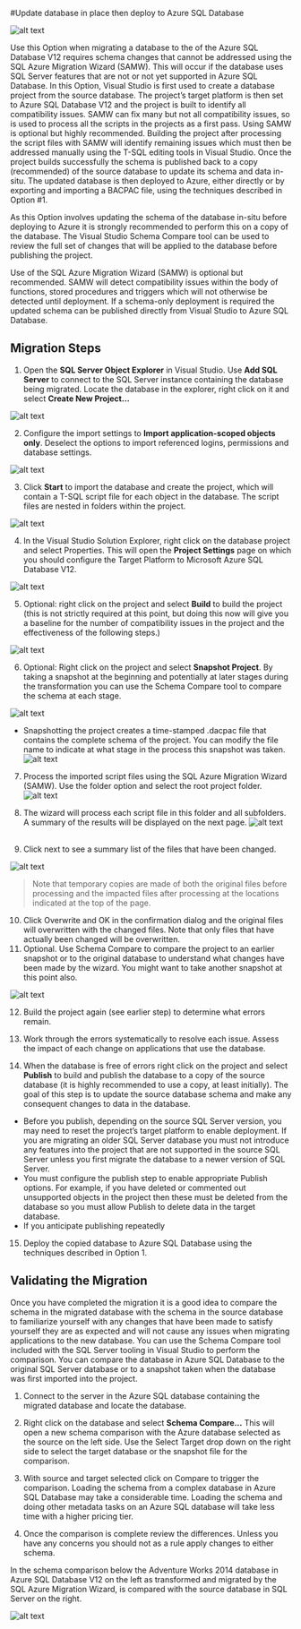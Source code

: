 <properties 
   pageTitle="Migration using Visual Studio and SSDT" 
   description="Microsoft Azure SQL Database, database migration, import database, export database, migration wizard" 
   services="sql-database" 
   documentationCenter="" 
   authors="pehteh" 
   manager="jeffreyg" 
   editor="monicar"/>

<tags
   ms.service="sql-database"
   ms.devlang="NA"
   ms.topic="article"
   ms.tgt_pltfrm="NA"
   ms.workload="data-management" 
   ms.date="04/14/2015"
   ms.author="pehteh"/>

#Update database in place then deploy to Azure SQL Database

![alt text](./media/sql-database-migrate-visualstudio-ssdt/01VSSSDTDiagram.png)

Use this Option when migrating a database to the of the Azure SQL Database V12 requires schema changes that cannot be addressed using the SQL Azure Migration Wizard (SAMW). This will occur if the database uses SQL Server features that are not or not yet supported in Azure SQL Database.  In this Option, Visual Studio is first used to create a database project from the source database. The project’s target platform is then set to Azure SQL Database V12 and the project is built to identify all compatibility issues. SAMW can fix many but not all compatibility issues, so is used to process all the scripts in the projects as a first pass. Using SAMW is optional but highly recommended. Building the project after processing the script files with SAMW will identify remaining issues which must then be addressed manually using the T-SQL editing tools in Visual Studio. Once the project builds successfully the schema is published back to a copy (recommended) of the source database to update its schema and data in-situ. The updated database is then deployed to Azure, either directly or by exporting and importing a BACPAC file, using the techniques described in Option #1.
 
As this Option involves updating the schema of the database in-situ before deploying to Azure it is strongly recommended to perform this on a copy of the database. The Visual Studio Schema Compare tool can be used to review the full set of changes that will be applied to the database before publishing the project.

Use of the SQL Azure Migration Wizard (SAMW) is optional but recommended. SAMW will detect compatibility issues within the body of functions, stored procedures and triggers which will not otherwise be detected until deployment. 
If a schema-only deployment is required the updated schema can be published directly from Visual Studio to Azure SQL Database.

## Migration Steps

1.	Open the **SQL Server Object Explorer** in Visual Studio. Use **Add SQL Server** to connect to the SQL Server instance containing the database being migrated. Locate the database in the explorer, right click on it and select **Create New Project…** 

![alt text](./media/sql-database-migrate-visualstudio-ssdt/02MigrateSSDT.png)

2.	Configure the import settings to **Import application-scoped objects only**. Deselect the options to import referenced logins, permissions and database settings.

![alt text](./media/sql-database-migrate-visualstudio-ssdt/03MigrateSSDT.png)

3.	Click **Start** to import the database and create the project, which will contain a T-SQL script file for each object in the database. The script files are nested in folders within the project.

![alt text](./media/sql-database-migrate-visualstudio-ssdt/04MigrateSSDT.png)

4.	In the Visual Studio Solution Explorer, right click on the database project and select Properties. This will open the **Project Settings** page on which you should configure the Target Platform to Microsoft Azure SQL Database V12.

![alt text](./media/sql-database-migrate-visualstudio-ssdt/05MigrateSSDT.png)

5.	Optional: right click on the project and select **Build** to build the project (this is not strictly required at this point, but doing this now will give you a baseline for the number of compatibility issues in the project and the effectiveness of the following steps.)

![alt text](./media/sql-database-migrate-visualstudio-ssdt/06MigrateSSDT.png)

6.	Optional: Right click on the project and select **Snapshot Project**. By taking a snapshot at the beginning and potentially at later stages during the transformation you can use the Schema Compare tool to compare the schema at each stage.

![alt text](./media/sql-database-migrate-visualstudio-ssdt/07MigrateSSDT.png)
 
- Snapshotting the project creates a time-stamped .dacpac file that contains the complete schema of the project. You can modify the file name to indicate at what stage in the process this snapshot was taken. 
![alt text](./media/sql-database-migrate-visualstudio-ssdt/08MigrateSSDT.png)

7.	Process the imported script files using the SQL Azure Migration Wizard (SAMW). Use the folder option and select the root project folder. 
![alt text](./media/sql-database-migrate-visualstudio-ssdt/09MigrateSSDT.png)

8.	The wizard will process each script file in this folder and all subfolders. A summary of the results will be displayed on the next page.
![alt text](./media/sql-database-migrate-visualstudio-ssdt/10MigrateSSDT.png)
 
9.	Click next to see a summary list of the files that have been changed. 

![alt text](./media/sql-database-migrate-visualstudio-ssdt/11MigrateSSDT.png)

>Note that temporary copies are made of both the original files before processing and the impacted files after processing at the locations indicated at the top of the page.

10.	Click Overwrite and OK in the confirmation dialog and the original files will overwritten with the changed files. Note that only files that have actually been changed will be overwritten. 
 
11.	Optional. Use Schema Compare to compare the project to an earlier snapshot or to the original database to understand what changes have been made by the wizard. You might want to take another snapshot at this point also. 

![alt text](./media/sql-database-migrate-visualstudio-ssdt/12MigrateSSDT.png)

12.	Build the project again (see earlier step) to determine what errors remain.

13.	Work through the errors systematically to resolve each issue. Assess the impact of each change on applications that use the database.

14.	When the database is free of errors right click on the project and select **Publish** to build and publish the database to a copy of the source database (it is highly recommended to use a copy, at least initially). The goal of this step is to update the source database schema and make any consequent changes to data in the database. 
- Before you publish, depending on the source SQL Server version, you may need to reset the project’s target platform to enable deployment. If you are migrating an older SQL Server database you must not introduce any features into the project that are not supported in the source SQL Server unless you first migrate the database to a newer version of SQL Server. 
- You must configure the publish step to enable appropriate Publish options. For example, if you have deleted or commented out unsupported objects in the project then these must be deleted from the database so you must allow Publish to delete data in the target database. 
- If you anticipate publishing repeatedly 

15.	Deploy the copied database to Azure SQL Database using the techniques described in Option 1.

## Validating the Migration

Once you have completed the migration it is a good idea to compare the schema in the migrated database with the schema in the source database to familiarize yourself with any changes that have been made to satisfy yourself they are as expected and will not cause any issues when migrating applications to the new database. You can use the Schema Compare tool included with the SQL Server tooling in Visual Studio to perform the comparison. You can compare the database in Azure SQL Database to the original SQL Server database or to a snapshot taken when the database was first imported into the project. 

1.	Connect to the server in the Azure SQL database containing the migrated database and locate the database. 

2.	Right click on the database and select **Schema Compare…** This will open a new schema comparison with the Azure database selected as the source on the left side. Use the Select Target drop down on the right side to select the target database or the snapshot file for the comparison.

3.	With source and target selected click on Compare to trigger the comparison. Loading the schema from a complex database in Azure SQL Database may take a considerable time.  Loading the schema and doing other metadata tasks on an Azure SQL database will take less time with a higher pricing tier.

4.	Once the comparison is complete review the differences. Unless you have any concerns you should not as a rule apply changes to either schema.

In the schema comparison below the Adventure Works 2014 database in Azure SQL Database V12 on the left as transformed and migrated by the SQL Azure Migration Wizard, is compared with the source database in SQL Server on the right. 

![alt text](./media/sql-database-migrate-visualstudio-ssdt/13MigrateSSDT.png)

 